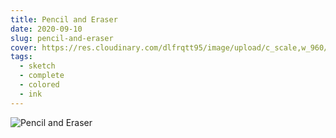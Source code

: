 ```yaml
---
title: Pencil and Eraser
date: 2020-09-10
slug: pencil-and-eraser
cover: https://res.cloudinary.com/dlfrqtt95/image/upload/c_scale,w_960/v1610396125/119122569_122747752635763_5896032494576178708_n.jpg_p0o2ap.jpg
tags:
  - sketch
  - complete
  - colored
  - ink
---
```


![Pencil and Eraser](https://res.cloudinary.com/dlfrqtt95/image/upload/c_scale,w_960/v1610396125/119122569_122747752635763_5896032494576178708_n.jpg_p0o2ap.jpg)
